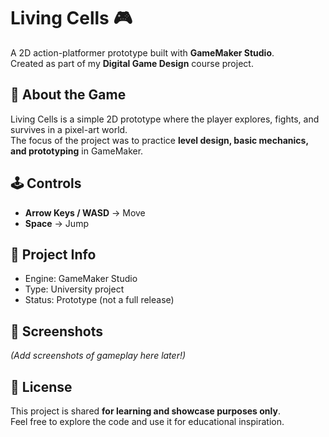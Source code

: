 # Living Cells 🎮

A 2D action-platformer prototype built with **GameMaker Studio**.  
Created as part of my **Digital Game Design** course project.  

## 🎯 About the Game
Living Cells is a simple 2D prototype where the player explores, fights, and survives in a pixel-art world.  
The focus of the project was to practice **level design, basic mechanics, and prototyping** in GameMaker.  

## 🕹️ Controls
- **Arrow Keys / WASD** → Move  
- **Space** → Jump 

## 📂 Project Info
- Engine: GameMaker Studio  
- Type: University project  
- Status: Prototype (not a full release)  

## 📸 Screenshots
*(Add screenshots of gameplay here later!)*  

## 📜 License
This project is shared **for learning and showcase purposes only**.  
Feel free to explore the code and use it for educational inspiration.  
